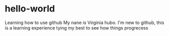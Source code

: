 # hello-world
Learning how to use github
My nane is Virginia hubo. I'm new to github, this is a learning experience tying my best to see how things progrecess
				
